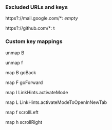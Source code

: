 ### Excluded URLs and keys

https?://mail.google.com/*: _empty_

https?://github.com/*: t

### Custom key mappings
unmap B

unmap f

map B goBack

map F goForward

map l LinkHints.activateMode

map L LinkHints.activateModeToOpenInNewTab

map f scrollLeft

map h scrollRight
